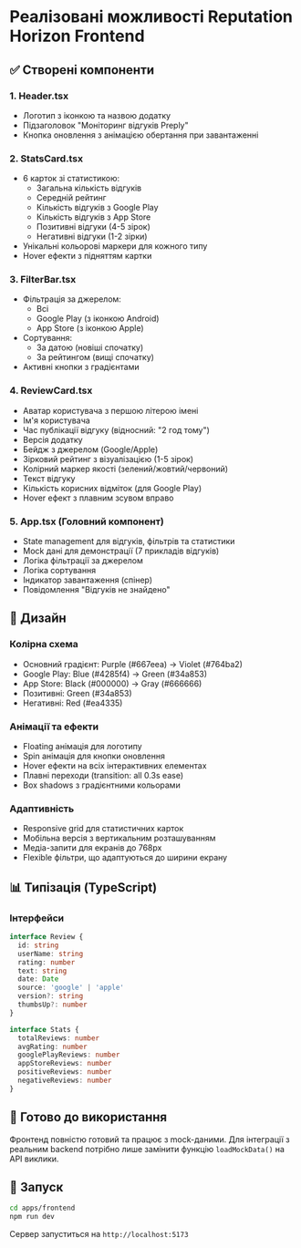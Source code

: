 # Реалізовані можливості Reputation Horizon Frontend

## ✅ Створені компоненти

### 1. **Header.tsx**
- Логотип з іконкою та назвою додатку
- Підзаголовок "Моніторинг відгуків Preply"
- Кнопка оновлення з анімацією обертання при завантаженні

### 2. **StatsCard.tsx**
- 6 карток зі статистикою:
  - Загальна кількість відгуків
  - Середній рейтинг
  - Кількість відгуків з Google Play
  - Кількість відгуків з App Store  
  - Позитивні відгуки (4-5 зірок)
  - Негативні відгуки (1-2 зірки)
- Унікальні кольорові маркери для кожного типу
- Hover ефекти з підняттям картки

### 3. **FilterBar.tsx**
- Фільтрація за джерелом:
  - Всі
  - Google Play (з іконкою Android)
  - App Store (з іконкою Apple)
- Сортування:
  - За датою (новіші спочатку)
  - За рейтингом (вищі спочатку)
- Активні кнопки з градієнтами

### 4. **ReviewCard.tsx**
- Аватар користувача з першою літерою імені
- Ім'я користувача
- Час публікації відгуку (відносний: "2 год тому")
- Версія додатку
- Бейдж з джерелом (Google/Apple)
- Зірковий рейтинг з візуалізацією (1-5 зірок)
- Колірний маркер якості (зелений/жовтий/червоний)
- Текст відгуку
- Кількість корисних відміток (для Google Play)
- Hover ефект з плавним зсувом вправо

### 5. **App.tsx** (Головний компонент)
- State management для відгуків, фільтрів та статистики
- Mock дані для демонстрації (7 прикладів відгуків)
- Логіка фільтрації за джерелом
- Логіка сортування
- Індикатор завантаження (спінер)
- Повідомлення "Відгуків не знайдено"

## 🎨 Дизайн

### Колірна схема
- Основний градієнт: Purple (#667eea) → Violet (#764ba2)
- Google Play: Blue (#4285f4) → Green (#34a853)
- App Store: Black (#000000) → Gray (#666666)
- Позитивні: Green (#34a853)
- Негативні: Red (#ea4335)

### Анімації та ефекти
- Floating анімація для логотипу
- Spin анімація для кнопки оновлення
- Hover ефекти на всіх інтерактивних елементах
- Плавні переходи (transition: all 0.3s ease)
- Box shadows з градієнтними кольорами

### Адаптивність
- Responsive grid для статистичних карток
- Мобільна версія з вертикальним розташуванням
- Медіа-запити для екранів до 768px
- Flexible фільтри, що адаптуються до ширини екрану

## 📊 Типізація (TypeScript)

### Інтерфейси
```typescript
interface Review {
  id: string
  userName: string
  rating: number
  text: string
  date: Date
  source: 'google' | 'apple'
  version?: string
  thumbsUp?: number
}

interface Stats {
  totalReviews: number
  avgRating: number
  googlePlayReviews: number
  appStoreReviews: number
  positiveReviews: number
  negativeReviews: number
}
```

## 🚀 Готово до використання

Фронтенд повністю готовий та працює з mock-даними. Для інтеграції з реальним backend потрібно лише замінити функцію `loadMockData()` на API виклики.

## 📱 Запуск

```bash
cd apps/frontend
npm run dev
```

Сервер запуститься на `http://localhost:5173`


